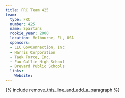 ```yaml
---
title: FRC Team 425
team:
  type: FRC
  number: 425
  name: Spartans
  rookie_year: 2000
  location: Melbourne, FL, USA
  sponsors:
  - LLC GovConnection, Inc
  - Harris Corporation
  - Taek Force, Inc.
  - Eau Gallie High School
  - Brevard Public Schools
  links:
    Website:
---
```


{% include remove_this_line_and_add_a_paragraph %}